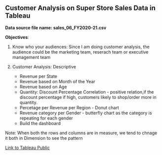 ## Customer Analysis on Super Store Sales Data in Tableau
**Data source file name: sales_06_FY2020-21.csv**

**Objectives**:

1. Know who your audiences: Since I am doing customer analysis, the audience could be the marketing team, reserach team or executive management team

3. Customer Analysis: Descriptive

   - Revenue per State
   - Revenue based on Month of the Year
   - Revenue based on Age
   - Quantity: Discount Percentage Correlation - positive relation,if the discount percentage if high, customers likely to shop/order more in quantity.
   - Percetage per Revenue per Region - Donut chart
   - Revenue category per Gender - butterfly chart as the category is repeating for each gender
   - Build the dashboard
   
   
Note: When both the rows and columns are in measure, we tend to chnage it both in Dimension to see the pattern


[Link to Tableau Public](https://public.tableau.com/app/profile/nilakshi.roy/viz/CustomerAnalysisonSuperStoreSalesData/Dashboard1)
